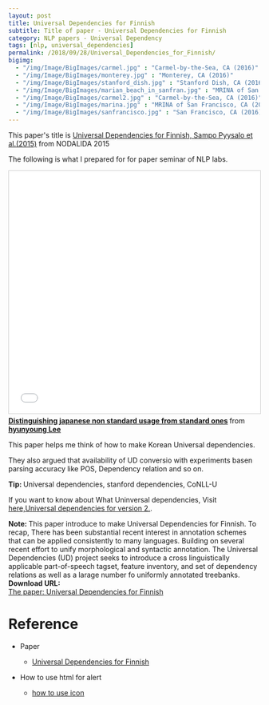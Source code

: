 ```yaml
---
layout: post
title: Universal Dependencies for Finnish
subtitle: Title of paper - Universal Dependencies for Finnish
category: NLP papers - Universal Dependency
tags: [nlp, universal_dependencies]
permalink: /2018/09/28/Universal_Dependencies_for_Finnish/
bigimg: 
  - "/img/Image/BigImages/carmel.jpg" : "Carmel-by-the-Sea, CA (2016)"
  - "/img/Image/BigImages/monterey.jpg" : "Monterey, CA (2016)"
  - "/img/Image/BigImages/stanford_dish.jpg" : "Stanford Dish, CA (2016)"
  - "/img/Image/BigImages/marian_beach_in_sanfran.jpg" : "MRINA of San Francisco, CA (2016)"
  - "/img/Image/BigImages/carmel2.jpg" : "Carmel-by-the-Sea, CA (2016)"
  - "/img/Image/BigImages/marina.jpg" : "MRINA of San Francisco, CA (2016)"
  - "/img/Image/BigImages/sanfrancisco.jpg" : "San Francisco, CA (2016)"
---
```


This paper's title is [Universal Dependencies for Finnish, Sampo Pyysalo et al.(2015)](http://www.aclweb.org/anthology/W15-1821) from NODALIDA 
2015

The following is what I prepared for for paper seminar of  NLP labs.

<iframe src="//www.slideshare.net/slideshow/embed_code/key/oKiTrIuvjAWn6V" width="595" height="485" frameborder="0" marginwidth="0" marginheight="0" scrolling="no" style="border:1px solid #CCC; border-width:1px; margin-bottom:5px; max-width: 100%;" allowfullscreen> </iframe> <div style="margin-bottom:5px"> <strong> <a href="//www.slideshare.net/HyunYoungLee3/distinguishing-japanese-non-standard-usage-from-standard-ones" title="Distinguishing japanese non standard usage from standard ones" target="_blank">Distinguishing japanese non standard usage from standard ones</a> </strong> from <strong><a href="https://www.slideshare.net/HyunYoungLee3" target="_blank">hyunyoung Lee</a></strong> </div>

This paper helps me think of how to make Korean Universal dependencies.

They also argued that availability of UD conversio with experiments basen parsing accuracy like POS, Dependency relation and so on.

<div class="alert alert-success" role="alert"><i class="fa fa-check-square-o"></i> <b>Tip: </b>
Universal dependencies, stanford dependencies, CoNLL-U
</div>

If you want to know about What Uninversal dependencies, Visit [here,Universal dependencies for version 2.](http://universaldependencies.org/).

<div class="alert alert-info" role="alert"><i class="fa fa-info-circle"></i> <b>Note: </b>
This paper introduce to make Universal Dependencies for Finnish. To recap, There has been substantial recent interest in annotation schemes that can be applied consistently to many languages. Building on several recent effort to unify morphological and syntactic annotation. The Universal Dependencies (UD) project seeks to introduce a cross linguistically applicable part-of-speech tagset, feature inventory, and set of dependency relations as well as a larage number fo uniformly annotated treebanks. 
</div>
  
  
<div class="alert alert-success" role="alert"><i class="fa fa-paperclip fa-lg"></i> <b>Download URL: </b><br>
  <a href="http://www.aclweb.org/anthology/W15-1821">The paper: Universal Dependencies for Finnish</a>
</div>

# Reference 

- Paper 
  - [Universal Dependencies for Finnish](http://www.aclweb.org/anthology/W15-1821)
 
- How to use html for alert
  - [how to use icon](http://idratherbewriting.com/documentation-theme-jekyll/mydoc_icons.html) 
